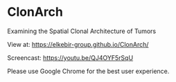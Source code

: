 # ClonArch
Examining the Spatial Clonal Architecture of Tumors

View at: https://elkebir-group.github.io/ClonArch/

Screencast: https://youtu.be/QJ4OYF5rSqU

Please use Google Chrome for the best user experience. 
